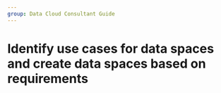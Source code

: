 ```yaml
---
group: Data Cloud Consultant Guide
---
```

# Identify use cases for data spaces and create data spaces based on requirements